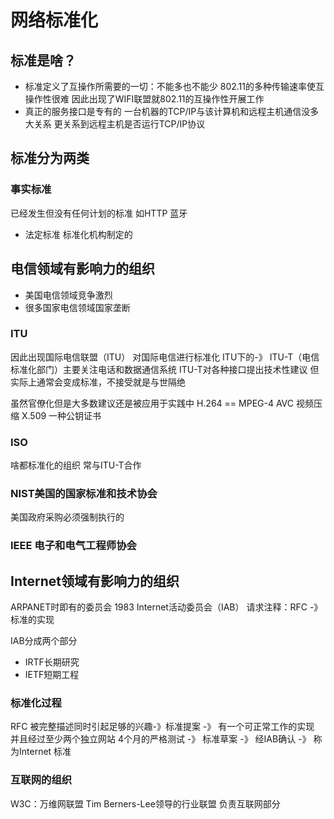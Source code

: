 # 网络标准化
## 标准是啥？
- 标准定义了互操作所需要的一切：不能多也不能少
802.11的多种传输速率使互操作性很难
因此出现了WIFI联盟就802.11的互操作性开展工作
- 真正的服务接口是专有的 一台机器的TCP/IP与该计算机和远程主机通信没多大关系
更关系到远程主机是否运行TCP/IP协议

## 标准分为两类
### 事实标准
已经发生但没有任何计划的标准
如HTTP 蓝牙
- 法定标准
标准化机构制定的

## 电信领域有影响力的组织
- 美国电信领域竞争激烈
- 很多国家电信领域国家垄断

### ITU
因此出现国际电信联盟（ITU） 对国际电信进行标准化
ITU下的-》
ITU-T（电信标准化部门）主要关注电话和数据通信系统
ITU-T对各种接口提出技术性建议
但实际上通常会变成标准，不接受就是与世隔绝

虽然官僚化但是大多数建议还是被应用于实践中
H.264 == MPEG-4 AVC 视频压缩
X.509 一种公钥证书

### ISO
啥都标准化的组织
常与ITU-T合作

### NIST美国的国家标准和技术协会
美国政府采购必须强制执行的

### IEEE 电子和电气工程师协会

## Internet领域有影响力的组织
ARPANET时即有的委员会
1983 Internet活动委员会（IAB）
请求注释：RFC   -》   标准的实现

IAB分成两个部分
- IRTF长期研究
- IETF短期工程

### 标准化过程
RFC 被完整描述同时引起足够的兴趣-》标准提案
-》 有一个可正常工作的实现 并且经过至少两个独立网站 4个月的严格测试 -》 标准草案 -》 经IAB确认 -》 称为Internet 标准

### 互联网的组织
W3C：万维网联盟 Tim Berners-Lee领导的行业联盟
负责互联网部分

